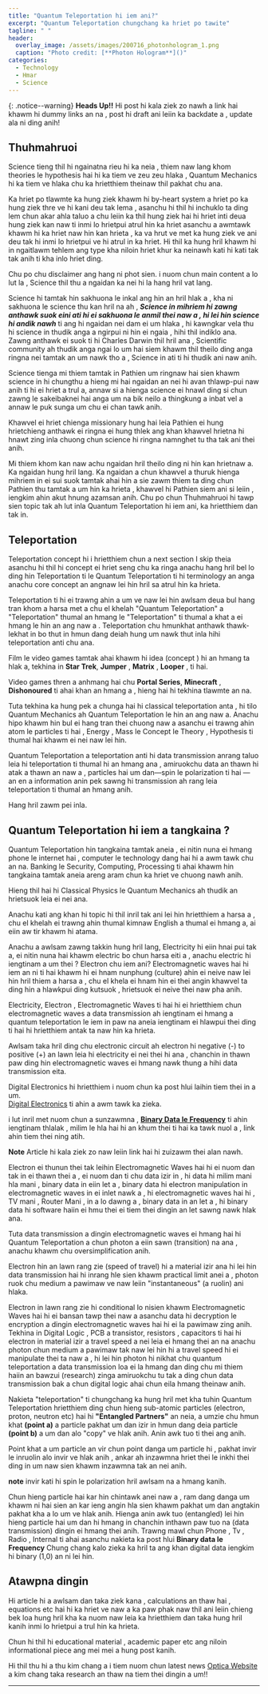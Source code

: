 ```yaml
---
title: "Quantum Teleportation hi iem ani?"
excerpt: "Quantum Teleportation chungchang ka hriet po tawite"
tagline: " "
header:
  overlay_image: /assets/images/200716_photonhologram_1.png
  caption: "Photo credit: [**Photon Hologram**]()"
categories:
  - Technology
  - Hmar
  - Science
---
```



{: .notice--warning}
**Heads Up!!** Hi post hi kala ziek zo nawh a link hai khawm hi dummy links an na , post hi draft ani leiin ka backdate a , update ala ni ding anih!

## Thuhmahruoi

Science tieng thil hi ngainatna rieu hi ka neia , thiem naw lang khom theories le hypothesis hai hi ka tiem ve zeu zeu hlaka , Quantum Mechanics hi ka tiem ve hlaka chu ka hrietthiem theinaw thil pakhat chu ana.

Ka hriet po tlawmte ka hung ziek khawm hi by-heart system a hriet po ka hung ziek thre ve  hi kani deu  tak lema , asanchu hi thil hi inchuklo ta ding lem chun  akar ahla taluo a chu leiin ka thil hung   ziek hai hi hriet inti deua  hung   ziek kan naw ti inmi lo hrietpui atrul hin ka hriet asanchu a awmtawk khawm hi ka hriet naw hin kan hrieta , ka va hrut ve met ka hung   ziek ve ani deu tak hi inmi lo hrietpui ve hi atrul in ka hriet. Hi thil ka hung hril khawm hi in ngaitlawm tehlem ang type kha niloin hriet khur ka neinawh kati hi kati tak tak anih ti kha inlo hriet ding.

Chu po chu disclaimer ang hang ni phot sien. i  nuom chun main content a lo lut la , Science thil thu a ngaidan ka nei hi la hang hril vat lang.

Science hi tamtak hin sakhuona le inkal ang hin an hril hlak a , kha ni sakhuona le science thu kan hril na ah , ***Science in mihriem hi zawng anthawk suok eini ati hi ei sakhuona le anmil thei naw a , hi lei hin science hi andik nawh*** ti ang hi ngaidan nei dam ei um hlaka , hi kawngkar vela thu hi science in thudik anga a ngirpui ni hin ei ngaia , hihi thil indiklo ana. Zawng anthawk ei suok ti hi Charles Darwin thil hril ana , Scientific community ah thudik anga  ngai lo um hai siem khawm thil theilo ding anga ringna nei tamtak an um   nawk tho a , Science in ati ti hi thudik ani naw anih.

Science tienga mi thiem tamtak in Pathien um ringnaw hai sien khawm science in hi chungthu a hieng mi hai ngaidan an nei hi avan thlawp-pui naw anih ti hi ei hriet a trul a, annaw si a hienga science ei hnawl ding si chun zawng le sakeibaknei hai anga um na bik neilo a thingkung a inbat vel a annaw le puk sunga um chu ei chan tawk  anih.

Khawvel ei hriet chienga missionary hung hai leia Pathien ei hung hrietchieng anthawk ei ringna ei hung thlek ang khan khawvel hrietna hi hnawt zing inla chuong chun science hi ringna namnghet tu tha tak ani thei anih.

Mi thiem khom kan naw achu ngaidan hril theilo ding ni hin kan hrietnaw a. Ka ngaidan hung hril lang.
Ka ngaidan a chun khawvel a thuruk hienga mihriem in ei sui suok tamtak ahai hin a sie zawm thiem ta ding chun Pathien thu tamtak a um hin ka hrieta , khawvel hi Pathien siem ani si leiin , iengkim ahin akut hnung azamsan anih. Chu po chun Thuhmahruoi hi tawp sien topic tak ah lut inla Quantum Teleportation hi iem ani, ka hrietthiem dan tak in.

## Teleportation

Teleportation concept hi i hrietthiem chun a next section I skip theia asanchu hi thil hi concept ei hriet seng chu ka ringa anachu hang hril bel lo ding hin Teleportation ti le Quantum Teleportation ti hi terminology an anga anachu core concept an angnaw lei hin hril sa atrul hin ka hrieta.

Teleportation ti hi ei trawng ahin a um ve naw lei hin awlsam deua bul hang tran khom a harsa met a chu el khelah "Quantum Teleportation" a "Teleportation" thumal an hmang le "Teleportation" ti thumal a khat a ei hmang le hin an ang naw a . Teleportation chu hmunkhat anthawk thawk-lekhat in bo thut in hmun dang deiah hung um nawk thut inla hihi teleportation anti chu ana.

Film le video games tamtak ahai khawm hi idea (concept ) hi an hmang ta hlak a, tekhina in **Star Trek**, **Jumper** , **Matrix** , **Looper** , ti hai.

Video games thren a anhmang hai chu **Portal Series**, **Minecraft** , **Dishonoured** ti ahai khan an hmang a , hieng hai hi tekhina tlawmte an na.

Tuta tekhina ka hung pek a chunga hai hi classical teleportation anta , hi tilo Quantum Mechanics ah Quantum Teleportation le hin an ang naw a.
Anachu hipo khawm hin bul ei hang tran thei chuong naw a asanchu ei trawng ahin atom le particles ti hai , Energy , Mass le Concept le Theory , Hypothesis ti thumal hai khawm ei nei naw lei hin.

Quantum Teleportation a teleportation anti hi data transmission anrang taluo leia hi teleportation ti thumal hi an hmang ana , amiruokchu data an thawn hi atak a thawn an naw a , particles hai um dan—spin le polarization ti hai — an en a information anin pek sawng hi transmission ah rang leia teleportation ti thumal an hmang anih.

Hang hril zawm pei inla.

## Quantum Teleportation hi iem a tangkaina ?

Quantum Teleportation hin tangkaina tamtak aneia , ei nitin nuna ei hmang phone le internet hai , computer le technology dang hai hi a awm tawk chu an na.
Banking le Security, Computing, Processing ti ahai khawm hin tangkaina tamtak aneia areng aram chun ka hriet ve chuong nawh anih.

Hieng thil hai hi Classical Physics le Quantum Mechanics ah thudik an hrietsuok leia ei nei ana.

Anachu kati ang khan hi topic hi thil inril tak ani lei hin hrietthiem a harsa a , chu el khelah ei trawng ahin thumal kimnaw English a thumal ei hmang a, ai eiin aw tir khawm hi atama.

Anachu a awlsam zawng takkin hung hril lang,
Electricity hi eiin hnai pui tak a, ei nitin nuna hai khawm electric bo chun harsa eiti a , anachu electric hi iengtinam a um thei ? Electron chu iem ani? Electromagnetic waves hai hi iem an ni ti hai khawm hi ei hnam nunphung (culture) ahin ei neive naw lei hin hril thiem a harsa a , chu el khela ei hnam hin ei thei angin khawvel ta ding hin a hlawkpui ding kutsuok , hrietsuok ei neive thei naw pha anih.

Electricity, Electron , Electromagnetic Waves ti hai hi ei hrietthiem chun electromagnetic waves a data transmission ah iengtinam ei hmang a quantum teleportation le iem in paw na aneia iengtinam ei hlawpui thei ding ti hai hi hrietthiem antak ta naw hin ka hrieta.

Awlsam taka hril ding chu  electronic circuit ah electron hi negative (-) to positive (+) an lawn leia hi electricity ei nei thei hi ana , chanchin in thawn paw ding hin electromagnetic waves ei hmang nawk thung a hihi data transmission eita. 

Digital Electronics hi hrietthiem i nuom chun ka post hlui laihin tiem thei in a um.<br>
[Digital Electronics](#) ti ahin a awm tawk ka zieka.

i lut inril met nuom chun a sunzawmna , 
**[Binary Data le Frequency](#)** ti ahin iengtinam thlalak , milim le hla hai hi an khum thei ti hai ka tawk nuol a , link ahin tiem thei ning  atih.

**Note** Article hi kala ziek zo naw leiin link hai hi zuizawm thei alan nawh.

Electron ei thunun thei tak leihin Electromagnetic Waves hai hi ei nuom dan tak in ei thawn thei a , ei nuom dan ti chu data izir in , hi data hi milim mani hla mani , binary data in eiin let a , binary data hi electron manipulation in electromagnetic waves in ei inlet nawk a , hi electromagnetic waves hai hi , TV mani , Router Mani , in a lo dawng a , binary data in an let a , hi binary data hi software haiin ei hmu thei ei tiem thei dingin an let sawng nawk hlak ana.

Tuta data transmission a dingin electromagnetic waves ei hmang hai hi Quantum Teleportation a chun photon a eiin sawn (transition) na ana , anachu khawm chu oversimplification anih.

Electron hin an lawn rang zie (speed of travel) hi a material izir ana hi lei hin data transmission hai hi inrang hle sien khawm practical limit anei a , photon ruok chu medium a pawimaw ve naw leiin "instantaneous" (a ruolin) ani hlaka.

Electron in lawn rang zie hi conditional lo nisien khawm Electromagnetic Waves hai hi ei bansan tawp thei naw a asanchu data hi decryption le encryption a dingin electromagnetic waves hai hi ei la pawimaw zing anih.
Tekhina in Digital Logic , PCB a transistor, resistors , capacitors ti hai hi electron in material izir a travel speed a nei leia ei hmang thei an na anachu  photon chun medium a pawimaw tak  naw lei hin hi a travel speed hi ei manipulate thei ta naw a , hi lei hin photon hi nikhat chu quantum teleportation a data transmission loa ei la hmang dan ding chu mi thiem haiin an bawzui (research) zinga amiruokchu tu tak a ding chun data transmission bak a chun digital logic ahai chun eila hmang theinaw anih.

Nakieta "teleportation" ti chungchang ka hung hril met kha tuhin Quantum Teleportation hrietthiem ding chun hieng sub-atomic particles (electron, proton, neutron etc) hai hi **"Entangled Partners"** an neia, a umzie chu hmun khat **(point a)** a particle pakhat um dan izir in hmun dang deia particle **(point b)** a um dan alo "copy" ve hlak anih. Anin awk tuo ti thei ang anih.

Point khat a um particle an vir chun point danga um particle hi , pakhat invir le inruolin alo invir ve hlak anih , ankar ah inzawmna hriet thei le inkhi thei ding in um naw sien khawm inzawmna tak an nei anih.

**note** invir kati hi spin le polarization hril awlsam na a hmang kanih.

Chun hieng particle hai kar hin chintawk anei naw a , ram dang danga um khawm ni hai sien an kar ieng angin hla sien khawm pakhat um dan angtakin pakhat kha a lo um ve hlak anih.
Hienga anin awk tuo (entangled) lei hin hieng particle hai um dan hi hmang in chanchin inthawn paw tuo na (data transmission) dingin ei hmang thei anih.
Trawng mawl chun Phone , Tv , Radio , Internal ti ahai asanchu nakieta ka post hlui **Binary data le Frequency** Chung chang kalo zieka ka hril ta ang khan digital data iengkim hi binary (1,0) an ni lei hin.

## Atawpna dingin

Hi article hi a awlsam dan taka ziek kana , calculations an thaw hai , equations etc hai hi ka hriet ve naw a ka paw phak naw thil ani leiin chieng bek loa hung hril kha ka nuom naw leia ka hrietthiem dan taka hung hril kanih inmi lo hrietpui a trul hin ka hrieta.

Chun hi thil hi educational material , academic paper etc ang niloin informational piece ang mei mei a hung post kanih.

Hi thil thu hi a thu kim chang a i tiem nuom chun latest news [Optica Website](https://opg.optica.org/optica/fulltext.cfm?uri=optica-11-12-1700&id=565936) a kim chang taka research an thaw na tiem thei dingin a um!!

---


